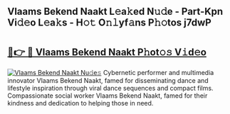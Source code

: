 ## Vlaams Bekend Naakt L𝚎a𝚔ed N𝚞𝚍e - Part-Kpn Vi𝚍𝚎o L𝚎a𝚔s - H𝚘𝚝 O𝚗𝚕yf𝚊ns P𝚑𝚘tos j7dwP

# <h2><a href="http://kfa29do.oniu.top/?m=Vlaams+Bekend+Naakt">🔗👉 🔴 Vlaams Bekend Naakt P𝚑ot𝚘𝚜 V𝚒d𝚎o</a></h2>

[![Vlaams Bekend Naakt Nu𝚍e𝚜](https://i.imgur.com/0qMVB7G.gif)](http://kfa29do.oniu.top/?m=Vlaams+Bekend+Naakt)
Cybernetic performer and multimedia innovator Vlaams Bekend Naakt, famed for disseminating dance and lifestyle inspiration through viral dance sequences and compact films. Compassionate social worker Vlaams Bekend Naakt, famed for their kindness and dedication to helping those in need.  
